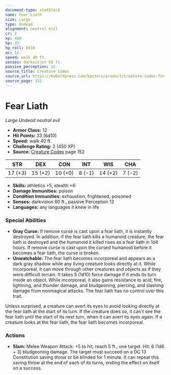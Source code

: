 ```yaml
---
document-type: statblock
name: Fear Liath
size: Large
type: Undead
alignment: neutral evil
cr: 2
xp: 450
hp: 33
hp_roll: 6d10
ac: 12
speed: walk 40 ft.
senses: darkvision 60 ft. 
passive_perception: 12
source_title: Creature Codex
source_url: https://koboldpress.com/kpstore/product/creature-codex-for-5th-edition-dnd
source_page: 152
---
```


# Fear Liath

*Large* *Undead* *neutral evil*

- **Armor Class:** 12
- **Hit Points:** 33 (6d10)
- **Speed:** walk 40 ft.
- **Challenge Rating:** 2 (450 XP)
- **Source:** [Creature Codex](https://koboldpress.com/kpstore/product/creature-codex-for-5th-edition-dnd) page 152

| STR | DEX | CON | INT | WIS | CHA |
| --- | --- | --- | --- | --- | --- |
| 17 (+3) | 15 (+2) | 10 (+0) | 8 (-1) | 14 (+2) | 7 (-2) |

- **Skills:** athletics +5, stealth +6
- **Damage Immunities:** poison
- **Condition Immunities:** exhaustion, frightened, poisoned
- **Senses:** darkvision 60 ft., passive Perception 12
- **Languages:** any languages it knew in life

### Special Abilities

- **Gray Curse:** If remove curse is cast upon a fear liath, it is instantly destroyed. In addition, if the fear liath kills a humanoid creature, the fear liath is destroyed and the humanoid it killed rises as a fear liath in 1d4 hours. If remove curse is cast upon the cursed humanoid before it becomes a fear liath, the curse is broken.
- **Unwatchable:** The fear liath becomes incorporeal and appears as a dark gray shadow while any living creature looks directly at it. While incorporeal, it can move through other creatures and objects as if they were difficult terrain. It takes 5 (1d10) force damage if it ends its turn inside an object. While incorporeal, it also gains resistance to acid, fire, lightning, and thunder damage, and bludgeoning, piercing, and slashing damage from nonmagical attacks. The fear liath has no control over this trait.

Unless surprised, a creature can avert its eyes to avoid looking directly at the fear liath at the start of its turn. If the creature does so, it can't see the fear liath until the start of its next turn, when it can avert its eyes again. If a creature looks at the fear liath, the fear liath becomes incorporeal.

### Actions

- **Slam:** Melee Weapon Attack: +5 to hit, reach 5 ft., one target. Hit: 6 (1d6 + 3) bludgeoning damage. The target must succeed on a DC 13 Constitution saving throw or be blinded for 1 minute. It can repeat this saving throw at the end of each of its turns, ending the effect on itself on a success.
